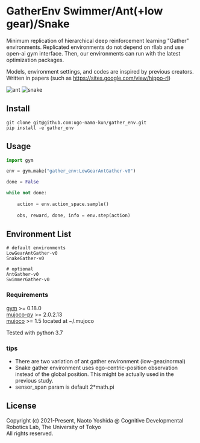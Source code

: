 # GatherEnv Swimmer/Ant(+low gear)/Snake
Minimum replication of hierarchical deep reinforcement learning "Gather" environments. Replicated environments do not depend on rllab and use open-ai gym interface. Then, our environments can run with the latest optimization packages.


Models, environment settings, and codes are inspired by previous creators. Written in papers (such as https://sites.google.com/view/hippo-rl)

![ant](https://user-images.githubusercontent.com/1684732/122540133-47ceb180-d063-11eb-8239-6aa1ec40d984.png) ![snake](https://user-images.githubusercontent.com/1684732/122540145-4bfacf00-d063-11eb-96c6-5d4b5c29018d.png)


## Install
```shell
git clone git@github.com:ugo-nama-kun/gather_env.git 
pip install -e gather_env
```

## Usage
```python
import gym

env = gym.make("gather_env:LowGearAntGather-v0")

done = False

while not done:
    
    action = env.action_space.sample()
    
    obs, reward, done, info = env.step(action)
```

## Environment List
```shell
# default environments
LowGearAntGather-v0
SnakeGather-v0

# optional
AntGather-v0
SwimmerGather-v0
```

### Requirements
[gym](https://github.com/openai/gym) >= 0.18.0\
[mujoco-py](https://github.com/openai/mujoco-py) >= 2.0.2.13\
[mujoco](https://www.roboti.us/index.html) >= 1.5 located at ~/.mujoco

Tested with python 3.7


### tips
- There are two variation of ant gather environment (low-gear/normal)
- Snake gather environment uses ego-centric-position observation instead of the global position. This might be actually used in the previous study.
- sensor_span param is default 2*math.pi

## License

Copyright (c) 2021-Present, Naoto Yoshida @ Cognitive Developmental Robotics Lab, The University of Tokyo <br>
All rights reserved.

